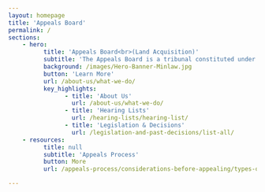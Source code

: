 ```yaml
---
layout: homepage
title: 'Appeals Board'
permalink: /
sections:
    - hero:
          title: 'Appeals Board<br>(Land Acquisition)'
          subtitle: 'The Appeals Board is a tribunal constituted under the Land Acquisition Act to hear appeals in respect of any award of compensation made by the Collector of Land Revenue under the Land Acquisition Act for the compulsory acquisition of land.'
          background: /images/Hero-Banner-Minlaw.jpg
          button: 'Learn More'
          url: /about-us/what-we-do/
          key_highlights:
                - title: 'About Us'
                  url: /about-us/what-we-do/
                - title: 'Hearing Lists'
                  url: /hearing-lists/hearing-list/
                - title: 'Legislation & Decisions'
                  url: /legislation-and-past-decisions/list-all/
    - resources:
          title: null
          subtitle: 'Appeals Process'
          button: More
          url: /appeals-process/considerations-before-appealing/types-of-cases

---
```



<!-- Type your notification here - the notification bar will not appear if this is empty. For other changes, refer to _data/homepage.yml to edit the homepage -->

